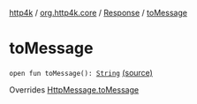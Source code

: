[http4k](../../index.md) / [org.http4k.core](../index.md) / [Response](index.md) / [toMessage](./to-message.md)

# toMessage

`open fun toMessage(): `[`String`](https://kotlinlang.org/api/latest/jvm/stdlib/kotlin/-string/index.html) [(source)](https://github.com/http4k/http4k/blob/master/http4k-core/src/main/kotlin/org/http4k/core/http.kt#L206)

Overrides [HttpMessage.toMessage](../-http-message/to-message.md)

